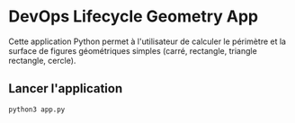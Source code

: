 # DevOps Lifecycle Geometry App

Cette application Python permet à l'utilisateur de calculer le périmètre et la surface de figures géométriques simples (carré, rectangle, triangle rectangle, cercle).

## Lancer l'application

```bash
python3 app.py
